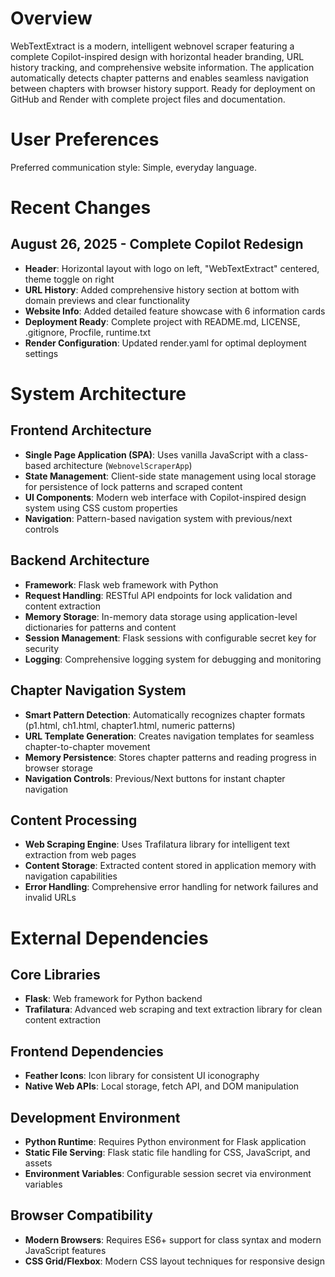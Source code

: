 # Overview

WebTextExtract is a modern, intelligent webnovel scraper featuring a complete Copilot-inspired design with horizontal header branding, URL history tracking, and comprehensive website information. The application automatically detects chapter patterns and enables seamless navigation between chapters with browser history support. Ready for deployment on GitHub and Render with complete project files and documentation.

# User Preferences

Preferred communication style: Simple, everyday language.

# Recent Changes

## August 26, 2025 - Complete Copilot Redesign
- **Header**: Horizontal layout with logo on left, "WebTextExtract" centered, theme toggle on right
- **URL History**: Added comprehensive history section at bottom with domain previews and clear functionality  
- **Website Info**: Added detailed feature showcase with 6 information cards
- **Deployment Ready**: Complete project with README.md, LICENSE, .gitignore, Procfile, runtime.txt
- **Render Configuration**: Updated render.yaml for optimal deployment settings

# System Architecture

## Frontend Architecture
- **Single Page Application (SPA)**: Uses vanilla JavaScript with a class-based architecture (`WebnovelScraperApp`)
- **State Management**: Client-side state management using local storage for persistence of lock patterns and scraped content
- **UI Components**: Modern web interface with Copilot-inspired design system using CSS custom properties
- **Navigation**: Pattern-based navigation system with previous/next controls

## Backend Architecture
- **Framework**: Flask web framework with Python
- **Request Handling**: RESTful API endpoints for lock validation and content extraction
- **Memory Storage**: In-memory data storage using application-level dictionaries for patterns and content
- **Session Management**: Flask sessions with configurable secret key for security
- **Logging**: Comprehensive logging system for debugging and monitoring

## Chapter Navigation System
- **Smart Pattern Detection**: Automatically recognizes chapter formats (p1.html, ch1.html, chapter1.html, numeric patterns)
- **URL Template Generation**: Creates navigation templates for seamless chapter-to-chapter movement
- **Memory Persistence**: Stores chapter patterns and reading progress in browser storage
- **Navigation Controls**: Previous/Next buttons for instant chapter navigation

## Content Processing
- **Web Scraping Engine**: Uses Trafilatura library for intelligent text extraction from web pages
- **Content Storage**: Extracted content stored in application memory with navigation capabilities
- **Error Handling**: Comprehensive error handling for network failures and invalid URLs

# External Dependencies

## Core Libraries
- **Flask**: Web framework for Python backend
- **Trafilatura**: Advanced web scraping and text extraction library for clean content extraction

## Frontend Dependencies
- **Feather Icons**: Icon library for consistent UI iconography
- **Native Web APIs**: Local storage, fetch API, and DOM manipulation

## Development Environment
- **Python Runtime**: Requires Python environment for Flask application
- **Static File Serving**: Flask static file handling for CSS, JavaScript, and assets
- **Environment Variables**: Configurable session secret via environment variables

## Browser Compatibility
- **Modern Browsers**: Requires ES6+ support for class syntax and modern JavaScript features
- **CSS Grid/Flexbox**: Modern CSS layout techniques for responsive design